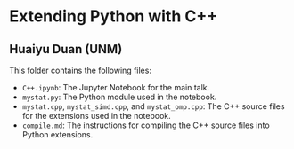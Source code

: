 # Extending Python with C++
## Huaiyu Duan (UNM)

This folder contains the following files:  
- `C++.ipynb`: The Jupyter Notebook for the main talk.
- `mystat.py`: The Python module used in the notebook.
- `mystat.cpp`, `mystat_simd.cpp`, and `mystat_omp.cpp`: The C++ source files for the extensions used in the notebook.
- `compile.md`: The instructions for compiling the C++ source files into Python extensions.